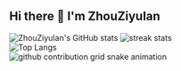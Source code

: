 ## Hi there 👋 I'm ZhouZiyuIan
![ZhouZiyuIan's GitHub stats](https://github-readme-stats.vercel.app/api?username=ZhouZiyuIan&theme=transparent&show_icons=true&hide_border=true&show=reviews,discussions_started&number_format=long&count_private=true)
![streak stats](https://streak-stats.demolab.com?user=ZhouZiyuIan&theme=transparent&hide_border=true)  
![Top Langs](https://github-readme-stats.vercel.app/api/top-langs/?username=ZhouZiyuIan&theme=transparent&hide_border=true)  
<picture>
  <source media="(prefers-color-scheme: dark)" srcset="https://raw.bgithub.xyz/ZhouZiyuIan/zhouziyuian/refs/heads/output/github-contribution-grid-snake-dark.svg">
  <source media="(prefers-color-scheme: light)" srcset="https://raw.bgithub.xyz/ZhouZiyuIan/zhouziyuian/refs/heads/output/github-contribution-grid-snake.svg">
  <img alt="github contribution grid snake animation" src="https://raw.bgithub.xyz/ZhouZiyuIan/zhouziyuian/refs/heads/output/github-contribution-grid-snake.svg">
</picture>
<!--
**ZhouZiyuIan/zhouziyuian** is a ✨ _special_ ✨ repository because its `README.md` (this file) appears on your GitHub profile.

Here are some ideas to get you started:

- 🔭 I’m currently working on ...
- 🌱 I’m currently learning ...
- 👯 I’m looking to collaborate on ...
- 🤔 I’m looking for help with ...
- 💬 Ask me about ...
- 📫 How to reach me: ...
- 😄 Pronouns: ...
- ⚡ Fun fact: ...
-->
